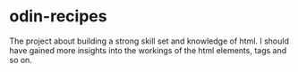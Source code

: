 # odin-recipes
The project about building a strong skill set and knowledge of html. I should have gained more insights into the workings of the html elements, tags and so on.